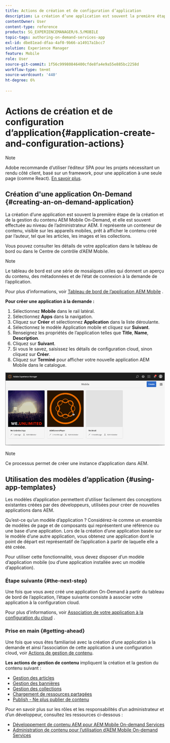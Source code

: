 ```yaml
---
title: Actions de création et de configuration d’application
description: La création d’une application est souvent la première étape de la création et de la gestion de contenu AEM Mobile On-Demand. Suivez cette page si vous souhaitez en savoir plus.
contentOwner: User
content-type: reference
products: SG_EXPERIENCEMANAGER/6.5/MOBILE
topic-tags: authoring-on-demand-services-app
exl-id: dbe81ead-dfaa-4af0-9b66-a14917a1bcc7
solution: Experience Manager
feature: Mobile
role: User
source-git-commit: 1f56c99980846400cfde8fa4e9a55e885bc2258d
workflow-type: tm+mt
source-wordcount: '440'
ht-degree: 6%

---
```


# Actions de création et de configuration d’application{#application-create-and-configuration-actions}

>[!NOTE]
>
>Adobe recommande d’utiliser l’éditeur SPA pour les projets nécessitant un rendu côté client, basé sur un framework, pour une application à une seule page (comme React). [En savoir plus](/help/sites-developing/spa-overview.md).

## Création d&#39;une application On-Demand {#creating-an-on-demand-application}

La création d’une application est souvent la première étape de la création et de la gestion du contenu AEM Mobile On-Demand, et elle est souvent effectuée au niveau de l’administrateur AEM. Il représente un conteneur de contenu, visible sur les appareils mobiles, prêt à afficher le contenu créé par l’auteur, tel que les articles, les images et les collections.

Vous pouvez consulter les détails de votre application dans le tableau de bord ou dans le Centre de contrôle d’AEM Mobile.

>[!NOTE]
>
>Le tableau de bord est une série de mosaïques utiles qui donnent un aperçu du contenu, des métadonnées et de l’état de connexion à la demande de l’application.
>
>Pour plus d’informations, voir [Tableau de bord de l’application AEM Mobile](/help/mobile/mobile-apps-ondemand-application-dashboard.md) .

**Pour créer une application à la demande :**

1. Sélectionnez **Mobile** dans le rail latéral.
1. Sélectionnez **Apps** dans la navigation.
1. Cliquez sur **Créer** et sélectionnez **Application** dans la liste déroulante.
1. Sélectionnez le modèle Application mobile et cliquez sur **Suivant**.
1. Renseignez les propriétés de l’application telles que **Title**, **Name**, **Description**.
1. Cliquez sur **Suivant**.
1. Si vous le savez, saisissez les détails de configuration cloud, sinon cliquez sur **Créer**.
1. Cliquez sur **Terminé** pour afficher votre nouvelle application AEM Mobile dans le catalogue.

![chlimage_1](assets/chlimage_1.gif)

>[!NOTE]
>
>Ce processus permet de créer une instance d’application dans AEM.

## Utilisation des modèles d’application {#using-app-templates}

Les modèles d’application permettent d’utiliser facilement des conceptions existantes créées par des développeurs, utilisées pour créer de nouvelles applications dans AEM.

Qu’est-ce qu’un modèle d’application ? Considérez-le comme un ensemble de modèles de page et de composants qui représentent une référence ou une base d’une application.
Lors de la création d’une application basée sur le modèle d’une autre application, vous obtenez une application dont le point de départ est représentatif de l’application à partir de laquelle elle a été créée.

Pour utiliser cette fonctionnalité, vous devez disposer d’un modèle d’application mobile (ou d’une application installée avec un modèle d’application).

### Étape suivante {#the-next-step}

Une fois que vous avez créé une application On-Demand à partir du tableau de bord de l’application, l’étape suivante consiste à associer votre application à la configuration cloud.

Pour plus d’informations, voir [Association de votre application à la configuration du cloud](/help/mobile/mobile-on-demand-associating-an-on-demand-app-to-cloud-configuration.md) .

### Prise en main {#getting-ahead}

Une fois que vous êtes familiarisé avec la création d’une application à la demande et ainsi l’association de cette application à une configuration cloud, voir [Actions de gestion de contenu](/help/mobile/mobile-apps-ondemand-manage-content-ondemand.md).

**Les actions de gestion de contenu** impliquent la création et la gestion du contenu suivant :

* [Gestion des articles](/help/mobile/mobile-on-demand-managing-articles.md)
* [Gestion des bannières](/help/mobile/mobile-on-demand-managing-banners.md)
* [Gestion des collections](/help/mobile/mobile-on-demand-managing-collections.md)
* [Chargement de ressources partagées](/help/mobile/mobile-on-demand-shared-resources.md)
* [Publish - Ne plus publier de contenu](/help/mobile/mobile-on-demand-publishing-unpublishing.md)

Pour en savoir plus sur les rôles et les responsabilités d’un administrateur et d’un développeur, consultez les ressources ci-dessous :

* [Développement de contenu AEM pour AEM Mobile On-demand Services](/help/mobile/aem-mobile-on-demand.md)
* [Administration de contenu pour l’utilisation d’AEM Mobile On-demand Services](/help/mobile/aem-mobile.md)
